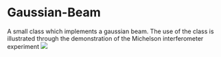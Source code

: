 # Gaussian-Beam
A small class which implements a gaussian beam. The use of the class is illustrated through the demonstration of the Michelson interferometer experiment
![](http://i.imgur.com/OUkLi.gif)
